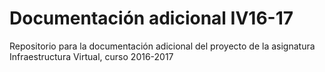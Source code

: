 # Documentación adicional IV16-17
Repositorio para la documentación adicional del proyecto de la asignatura Infraestructura Virtual, curso 2016-2017
